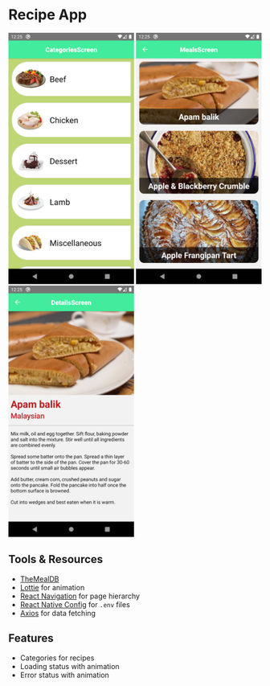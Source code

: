 # Recipe App

<img src="image/Categories.png" height="500"> <img src="image/Meals.png" height="500"> <img src="image/Details.png" height="500">

## Tools & Resources

- [TheMealDB](https://www.themealdb.com/api.php)
- [Lottie](https://github.com/lottie-react-native/lottie-react-native) for animation
- [React Navigation](https://reactnavigation.org/) for page hierarchy
- [React Native Config](https://github.com/luggit/react-native-config) for `.env` files
- [Axios](https://github.com/axios/axios) for data fetching

## Features

- Categories for recipes
- Loading status with animation
- Error status with animation
